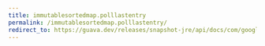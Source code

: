 ```yaml
---
title: immutablesortedmap.polllastentry
permalink: /immutablesortedmap.polllastentry/
redirect_to: https://guava.dev/releases/snapshot-jre/api/docs/com/google/common/collect/ImmutableSortedMap.html#pollLastEntry--
---
```

